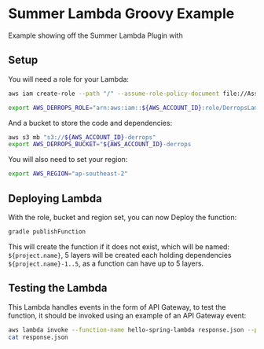 # Summer Lambda Groovy Example

Example showing off the Summer Lambda Plugin with 


## Setup
You will need a role for your Lambda:

```bash
aws iam create-role --path "/" --assume-role-policy-document file://AssumeRolePolicyDocument.json --role-name DerropsLambdaRole

export AWS_DERROPS_ROLE="arn:aws:iam::${AWS_ACCOUNT_ID}:role/DerropsLambdaRole"
```

And a bucket to store the code and dependencies:

```bash
aws s3 mb "s3://${AWS_ACCOUNT_ID}-derrops"
export AWS_DERROPS_BUCKET="${AWS_ACCOUNT_ID}-derrops
```

You will also need to set your region:

```bash
export AWS_REGION="ap-southeast-2"
```

## Deploying Lambda
With the role, bucket and region set, you can now Deploy the function:

```bash
gradle publishFunction
```

This will create the function if it does not exist, which will be named: `${project.name}`, 5 layers will be created each holding dependencies `${project.name}-1..5`, as a function can have up to 5 layers.

## Testing the Lambda
This Lambda handles events in the form of API Gateway, to test the function, it should be invoked using an example of an API Gateway event:


```bash
aws lambda invoke --function-name hello-spring-lambda response.json --payload fileb://event.json
cat response.json
```
